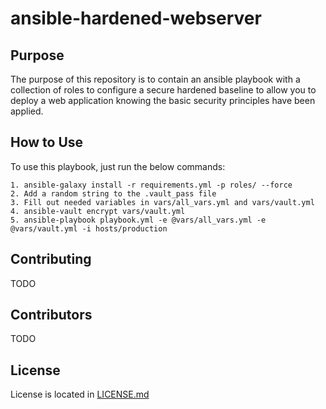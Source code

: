 # ansible-hardened-webserver
## Purpose
The purpose of this repository is to contain an ansible playbook with a collection of roles to configure a secure hardened baseline to allow you to deploy a web application knowing the basic security principles have been applied.

## How to Use
To use this playbook, just run the below commands:
```
1. ansible-galaxy install -r requirements.yml -p roles/ --force
2. Add a random string to the .vault_pass file
3. Fill out needed variables in vars/all_vars.yml and vars/vault.yml
4. ansible-vault encrypt vars/vault.yml
5. ansible-playbook playbook.yml -e @vars/all_vars.yml -e @vars/vault.yml -i hosts/production
```

## Contributing
TODO

## Contributors
TODO 

## License
License is located in [LICENSE.md](LICENSE.md)
